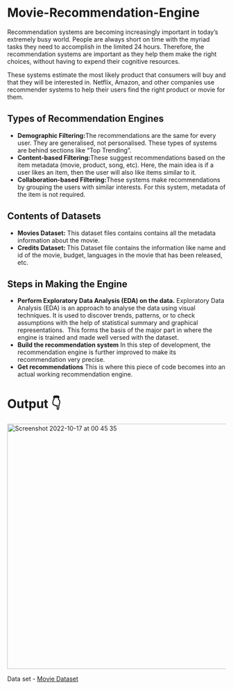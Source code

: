 # Movie-Recommendation-Engine
Recommendation systems are becoming increasingly important in today’s extremely busy world. People are always short on time with the myriad tasks they need to accomplish in the limited 24 hours. Therefore, the recommendation systems are important as they help them make the right choices, without having to expend their cognitive resources.
<br>

These systems estimate the most likely product that  consumers will buy and that they will be interested  in. Netflix, Amazon, and other companies use  recommender systems to help their users find the  right product or movie for them.

<h2>Types of Recommendation Engines </h2>
<ul>
<li><b>Demographic Filtering:</b>The recommendations are the same for every  user. They are generalised, not personalised. These types of systems  are behind sections like “Top Trending”.</li>
<li><b>Content-based Filtering:</b>These suggest recommendations based on  the item metadata (movie, product, song, etc). Here, the main idea  is if a user likes an item, then the user will also like items similar to it.</li>
<li><b>Collaboration-based Filtering:</b>These systems make  recommendations by grouping the users with similar interests. For  this system, metadata of the item is not required.</li>
</ul>

<h2>Contents of Datasets</h2>
<ul>
<li><b>Movies Dataset:</b> This dataset files contains contains all  the metadata information about the movie.</li>
<li><b>Credits Dataset: </b> This Dataset file contains the  information like name and id of the movie, budget,  languages in the movie that has been released, etc.</li>
</ul>

<h2>Steps in Making the Engine</h2>
<ul>
<li><b>Perform Exploratory Data Analysis (EDA) on the  data.</b>
Exploratory Data Analysis (EDA) is an approach to analyse the data using visual techniques. It is used to discover trends, patterns, or to check assumptions with the help of statistical summary and graphical representations. 
This forms the basis of the major part in where the engine is trained and made well versed with the dataset. 

<li><b>Build the recommendation system</b>
In this step of development, the recommendation engine is further improved to make its recommendation very precise. 
</li>

<li>
<b>Get recommendations</b>
This is where this piece of code becomes into an actual working recommendation engine. 
</li>
</ul>

<h1>Output 👇</h1>
<img width="566" alt="Screenshot 2022-10-17 at 00 45 35" src="https://user-images.githubusercontent.com/51440734/196053703-e70c0443-c8b3-49c3-99cf-f7651b55c4eb.png">


Data set - <a href="https://www.kaggle.com/datasets/tmdb/tmdb-movie-metadata">Movie Dataset</a>
